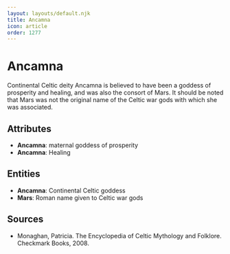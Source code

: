 ```yaml
---
layout: layouts/default.njk
title: Ancamna
icon: article
order: 1277
---
```

# Ancamna

Continental Celtic deity Ancamna is believed to have been a goddess of prosperity and healing, and was also the consort of Mars. It should be noted that Mars was not the original name of the Celtic war gods with which she was associated.

## Attributes

- **Ancamna**: maternal goddess of prosperity
- **Ancamna**: Healing

## Entities

- **Ancamna**: Continental Celtic goddess
- **Mars**: Roman name given to Celtic war gods

## Sources

- Monaghan, Patricia. The Encyclopedia of Celtic Mythology and Folklore. Checkmark Books, 2008.

